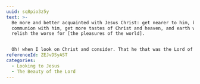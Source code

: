 ```yaml
---
uuid: sq8pio3z5y
text: >-
  Be more and better acquainted with Jesus Christ: get nearer to him, be more in
  communion with him, get more tastes of Christ and heaven, and earth will
  relish the worse for [the pleasures of the world].


  Oh! when I look on Christ and consider. That he that was the Lord of heaven and earth, put himself into so poor and low a condition, merely for the redeeming of his elect, how should this but deaden my heart to the world? "I account all things but loss for the excellency of the knowledge of Christ Jesus my Lord; and account them but dung, that I may win Christ," (Philippians 3:8). If Christ be in view, all the world then is but dung and dross, and loss in comparison; the glory of Christ will darken all other things in the world.
referenceId: ZEJvDSyAST
categories:
  - Looking to Jesus
  - The Beauty of the Lord
---
```

